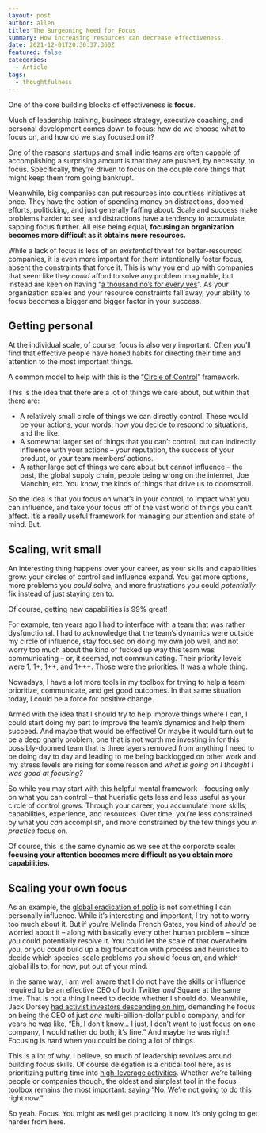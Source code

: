 ```yaml
---
layout: post
author: allen
title: The Burgeoning Need for Focus
summary: How increasing resources can decrease effectiveness.
date: 2021-12-01T20:30:37.360Z
featured: false
categories:
  - Article
tags:
  - thoughtfulness
---
```

One of the core building blocks of effectiveness is **focus**. 

Much of leadership training, business strategy, executive coaching, and personal development comes down to focus: how do we choose what to focus on, and how do we stay focused on it?

One of the reasons startups and small indie teams are often capable of accomplishing a surprising amount is that they are pushed, by necessity, to focus. Specifically, they’re driven to focus on the couple core things that might keep them from going bankrupt.

Meanwhile, big companies can put resources into countless initiatives at once. They have the option of spending money on distractions, doomed efforts, politicking, and just generally faffing about. Scale and success make problems harder to see, and distractions have a tendency to accumulate, sapping focus further. All else being equal, **focusing an organization becomes more difficult as it obtains more resources.**

While a lack of focus is less of an *existential* threat for better-resourced companies, it is even more important for them intentionally foster focus, absent the constraints that force it. This is why you end up with companies that seem like they *could* afford to solve any problem imaginable, but instead are keen on having “[a thousand no’s for every yes](https://vimeo.com/241783590)”. As your organization scales and your resource constraints fall away, your ability to focus becomes a bigger and bigger factor in your success.

## Getting personal
At the individual scale, of course, focus is also very important. Often you’ll find that effective people have honed habits for directing their time and attention to the most important things.

A common model to help with this is the “[Circle of Control](https://www.clairenewton.co.za/my-articles/circles-of-control.html)” framework.

This is the idea that there are a lot of things we care about, but within that there are:
- A relatively small circle of things we can directly control. These would be your actions, your words, how you decide to respond to situations, and the like.
- A somewhat larger set of things that you can’t control, but can indirectly influence with your actions – your reputation, the success of your product, or your team members’ actions.
- A rather large set of things we care about but cannot influence – the past, the global supply chain, people being wrong on the internet, Joe Manchin, etc. You know, the kinds of things that drive us to doomscroll.

So the idea is that you focus on what’s in your control, to impact what you can influence, and take your focus off of the vast world of things you can’t affect. It’s a really useful framework for managing our attention and state of mind. But.

## Scaling, writ small
An interesting thing happens over your career, as your skills and capabilities grow: your circles of control and influence expand. You get more options, more problems you *could* solve, and more frustrations you could *potentially* fix instead of just staying zen to.

Of course, getting new capabilities is 99% great!

For example, ten years ago I had to interface with a team that was rather dysfunctional. I had to acknowledge that the team’s dynamics were outside my circle of influence, stay focused on doing my own job well, and not worry too much about the kind of fucked up way this team was communicating – or, it seemed, not communicating. Their priority levels were 1, 1+, 1++, and 1+++. Those were the priorities. It was a whole thing.

Nowadays, I have a lot more tools in my toolbox for trying to help a team prioritize, communicate, and get good outcomes. In that same situation today, I could be a force for positive change.

Armed with the idea that I should try to help improve things where I can, I could start doing my part to improve the team’s dynamics and help them succeed. And maybe that would be effective! Or maybe it would turn out to be a deep gnarly problem, one that is not worth me investing in for this possibly-doomed team that is three layers removed from anything I need to be doing day to day and leading to me being backlogged on other work and my stress levels are rising for some reason and *what is going on I thought I was good at focusing?*

So while you may start with this helpful mental framework – focusing only on what you can control –  that hueristic gets less and less useful as your circle of control grows. Through your career, you accumulate more skills, capabilities, experience, and resources. Over time, you’re less constrained by what you *can* accomplish, and more constrained by the few things you *in practice* focus on.

Of course, this is the same dynamic as we see at the corporate scale: **focusing your attention becomes more difficult as you obtain more capabilities.**

## Scaling your own focus

As an example, the [global eradication of polio](https://polioeradication.org) is not something I can personally influence. While it’s interesting and important, I try not to worry too much about it. But if you’re Melinda French Gates, you kind of *should* be worried about it – along with basically every other human problem – since you could potentially resolve it. You could let the scale of that overwhelm you, or you could build up a big foundation with process and heuristics to decide which species-scale problems you should focus on, and which global ills to, for now, put out of your mind.

In the same way, I am well aware that I do not have the skills or influence required to be an effective CEO of both Twitter *and* Square at the same time.  That is not a thing I need to decide whether I should do. Meanwhile, Jack Dorsey [had activist investors descending on him](https://www.vox.com/recode/2020/3/1/21160375/jack-dorsey-twitter-elliott-management-paul-singer-ceo), demanding he focus on being the CEO of just *one* multi-billion-dollar public company, and for years he was like, “Eh, I don’t know… I just, I don’t want to just focus on one company, I would rather do both, it’s fine.” And maybe he was right! Focusing is hard when you could be doing a lot of things.

This is a lot of why, I believe, so much of leadership revolves around building focus skills. Of course delegation is a critical tool here, as is prioritizing putting time into [high-leverage activities](https://medium.com/unexpected-leadership/managerial-leverage-the-practice-of-doing-the-right-things-at-the-right-time-553fbccdf373). Whether we’re talking people or companies though, the oldest and simplest tool in the focus toolbox remains the most important: saying “No. We’re not going to do this right now.”

So yeah. Focus. You might as well get practicing it now. It’s only going to get harder from here.
